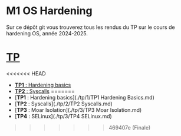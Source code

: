 # M1 OS Hardening

Sur ce dépôt git vous trouverez tous les rendus du TP sur le cours de hardening OS, année 2024-2025.

# [TP](./tp/README.md)

<<<<<<< HEAD
- [**TP1** : Hardening basics](./TP1/README.md)
- [**TP2** : Syscalls](./TP2/README.md)
=======
- [**TP1** : Hardening basics](./tp/1/TP1 Hardening Basics.md)
- [**TP2** : Syscalls](./tp/2/TP2 Syscalls.md)
- [**TP3** : Moar Isolation](./tp/3/TP3 Moar Isolation.md)
- [**TP4** : SELinux](./tp/3/TP4 SELinux.md)
>>>>>>> 469407e (Finale)
